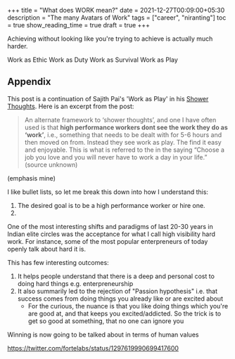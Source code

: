 +++
title = "What does WORK mean?"
date = 2021-12-27T00:09:00+05:30
description = "The many Avatars of Work"
tags = ["career", "niranting"]
toc = true
show_reading_time = true
draft = true
+++



Achieving without looking like you're trying to achieve is actually much harder.

Work as Ethic
Work as Duty
Work as Survival
Work as Play



Appendix
---

This post is a continuation of Sajith Pai's 'Work as Play' in his [Shower Thoughts](https://sajithpai.com/venture-capital-startups/shower-thoughts/). Here is an excerpt from the post:

> An alternate framework to ‘shower thoughts’, and one I have often used is that **high performance workers dont see the work they do as ‘work’**, i.e., something that needs to be dealt with for 5-6 hours and then moved on from. Instead they see work as play. The find it easy and enjoyable. This is what is referred to the in the saying “Choose a job you love and you will never have to work a day in your life.” (source unknown)

(emphasis mine)

I like bullet lists, so let me break this down into how I understand this: 
1. The desired goal is to be a high performance worker or hire one. 
2. 


One of the most interesting shifts and paradigms of last 20-30 years in Indian elite circles was the acceptance for what I call high visibility hard work. For instance, some of the most popular enterpreneurs of today openly talk about hard it is.

This has few interesting outcomes: 
1. It helps people understand that there is a deep and personal cost to doing hard things e.g. enterpreneurship
2. It also summarily led to the rejection of "Passion hypothesis" i.e. that success comes from doing things you already like or are excited about
    - For the curious, the nuance is that you like doing things which you're are good at, and that keeps you excited/addicted. So the trick is to get so good at something, that no one can ignore you

Winning is now going to be talked about in terms of human values

https://twitter.com/fortelabs/status/1297619990699417600